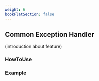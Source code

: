 ```yaml
---
weight: 6
bookFlatSection: false
---
```


## Common Exception Handler

(introduction about feature)

### HowToUse

### Example